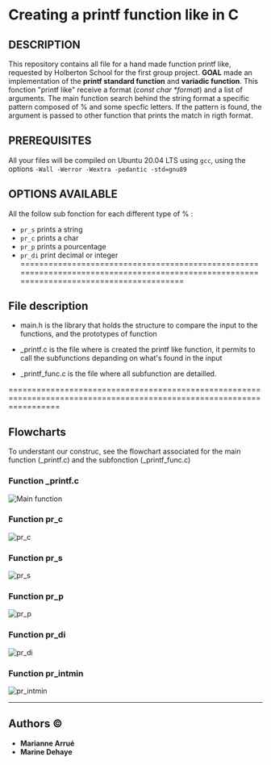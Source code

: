# Creating a printf function like in C

## DESCRIPTION

This repository contains all file for a hand made function printf like, requested by Holberton School for the first group project.
**GOAL** made an implementation of the **printf standard function** and **variadic function**.
This fonction "printf like" receive a format (_const char *format_) and a list of arguments. The main function search behind the string format a specific pattern composed of % and some specfic letters. If the pattern is found, the argument is passed to other function that prints the match in rigth format.

## PREREQUISITES

All your files will be compiled on Ubuntu 20.04 LTS using `gcc`, using the options `-Wall -Werror -Wextra -pedantic -std=gnu89`

## OPTIONS AVAILABLE
All the follow sub fonction for each different type of % :
* `pr_s` prints a string
* `pr_c` prints a char
* `pr_p` prints a pourcentage
* `pr_di` print decimal or integer
=========================================================================================================================================

## File description
* main.h is the library that holds the structure to compare the input to the functions, and the prototypes of function

* \_printf.c is the file where is created the printf like function, it permits to call the subfunctions depanding on what's found in the input

* \_printf_func.c is the file where all subfunction are detailled.

=======================================================================================================================
## Flowcharts 
To understant our construc, see the flowchart associated for the main function (\_printf.c) and the subfonction (\_printf_func.c)

### Function \_printf.c
![Main function](https://github.com/MarianneHolbie/holbertonschool-printf/blob/57401e560b26d8481a2b6258c63db755d7bb3656/printf-MM-Vue%20d'ensemble.jpg)

### Function pr_c
![pr_c](https://github.com/MarianneHolbie/holbertonschool-printf/blob/9985ae3c1becdae15ddbcd2ec8d810a24d1eaf0b/printf-MM-pr_c.jpg)

### Function pr_s
![pr_s](https://github.com/MarianneHolbie/holbertonschool-printf/blob/9985ae3c1becdae15ddbcd2ec8d810a24d1eaf0b/printf-MM-pr_s.jpg)

### Function pr_p
![pr_p](https://github.com/MarianneHolbie/holbertonschool-printf/blob/9985ae3c1becdae15ddbcd2ec8d810a24d1eaf0b/printf-MM-pr_p.jpg)

### Function pr_di
![pr_di](https://github.com/MarianneHolbie/holbertonschool-printf/blob/9985ae3c1becdae15ddbcd2ec8d810a24d1eaf0b/printf-MM-pr_di.jpg)

### Function pr_intmin
![pr_intmin](https://github.com/MarianneHolbie/holbertonschool-printf/blob/9985ae3c1becdae15ddbcd2ec8d810a24d1eaf0b/printf-MM-pr_intmin.jpg)

___________________________________________________________________________________________________________________________
## Authors ©️
* **Marianne Arrué**
* **Marine Dehaye**
